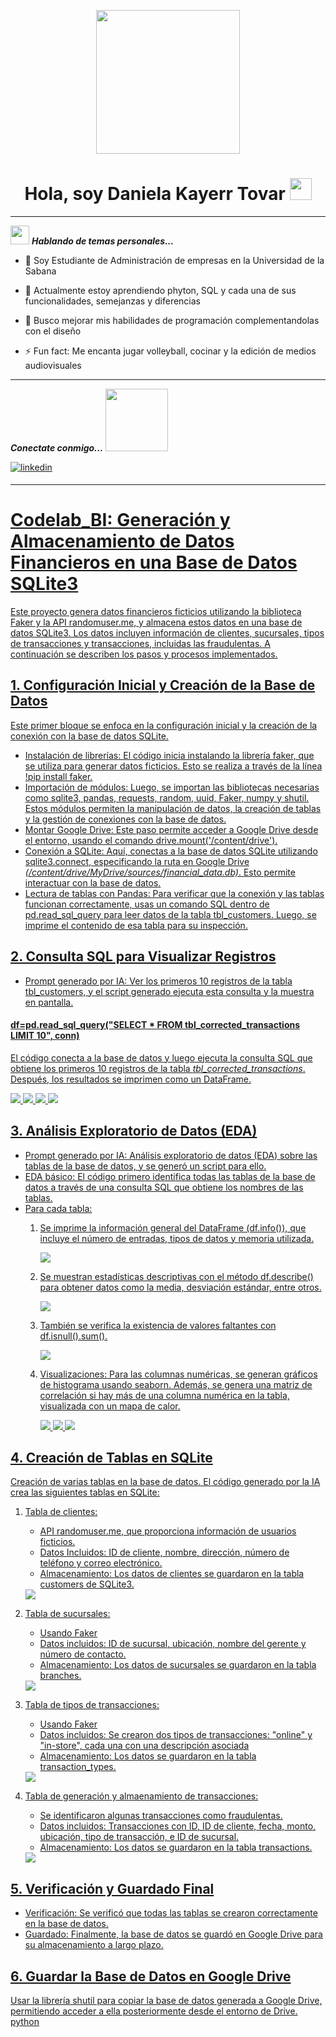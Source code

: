 <p align="center">
  <img src="https://github.com/Danielakato/codelAB_bi/blob/9005d2e9f06882bcac92256e915831b3c536be56/portada%20Daniela%20Kayerr.png" height= "230"/>
</p>

<div align "center">
<h1 align="center"> Hola, soy Daniela Kayerr Tovar 
  <img src="https://media.giphy.com/media/hvRJCLFzcasrR4ia7z/giphy.gif" width="35"> </h1>
<ing src="https://github.com/Danielakato/codelAB_bi/commit/bf2b7c96d2894da5f193319745e47c9c651201ea">  

---

<img src="https://media.giphy.com/media/ObNTw8Uzwy6KQ/giphy.gif" width="30px">&nbsp;***Hablando de temas personales...***
- 🔭 Soy Estudiante de Administración de empresas en la Universidad de la Sabana
  
- 🌱 Actualmente estoy aprendiendo phyton, SQL y cada una de sus funcionalidades, semejanzas y diferencias
  
- 👯 Busco mejorar mis habilidades de programación complementandolas con el diseño
  
- ⚡ Fun fact: Me encanta jugar volleyball, cocinar y la edición de medios audiovisuales

---
***Conectate conmigo...*** <img src='https://raw.githubusercontent.com/ShahriarShafin/ShahriarShafin/main/Assets/handshake.gif' width="100px">

<div align=left>
<a href="https://www.linkedin.com/in/daniela-kayerr" target="_blank">
<img src=https://img.shields.io/badge/linkedin-%2300acee.svg?color=405DE6&style=for-the-badge&logo=linkedin&logoColor=white alt=linkedin style="margin-bottom: 5px;" />

---

# Codelab_BI: Generación y Almacenamiento de Datos Financieros en una Base de Datos SQLite3
Este proyecto genera datos financieros ficticios utilizando la biblioteca Faker y la API randomuser.me, y almacena estos datos en una base de datos SQLite3. Los datos incluyen información de clientes, sucursales, tipos de transacciones y transacciones, incluidas las fraudulentas. A continuación se describen los pasos y procesos implementados.

## 1. Configuración Inicial y Creación de la Base de Datos
Este primer bloque se enfoca en la configuración inicial y la creación de la conexión con la base de datos SQLite.
- Instalación de librerías: El código inicia instalando la librería faker, que se utiliza para generar datos ficticios. Esto se realiza a través de la línea !pip install faker.
- Importación de módulos: Luego, se importan las bibliotecas necesarias como sqlite3, pandas, requests, random, uuid, Faker, numpy y shutil. Estos módulos permiten la manipulación de datos, la creación de tablas y la gestión de conexiones con la base de datos.
- Montar Google Drive: Este paso permite acceder a Google Drive desde el entorno, usando el comando drive.mount('/content/drive').
- Conexión a SQLite: Aquí, conectas a la base de datos SQLite utilizando sqlite3.connect, especificando la ruta en Google Drive *(/content/drive/MyDrive/sources/financial_data.db)*. Esto permite interactuar con la base de datos.
- Lectura de tablas con Pandas: Para verificar que la conexión y las tablas funcionan correctamente, usas un comando SQL dentro de pd.read_sql_query para leer datos de la tabla tbl_customers. Luego, se imprime el contenido de esa tabla para su inspección.

## 2. Consulta SQL para Visualizar Registros
- Prompt generado por IA: Ver los primeros 10 registros de la tabla tbl_customers, y el script generado ejecuta esta consulta y la muestra en pantalla.
#### df=pd.read_sql_query("SELECT * FROM tbl_corrected_transactions LIMIT 10", conn)
El código conecta a la base de datos y luego ejecuta la consulta SQL que obtiene los primeros 10 registros de la tabla *tbl_corrected_transactions*. 
Después, los resultados se imprimen como un DataFrame.

<img src="https://private-user-images.githubusercontent.com/179054771/366516221-c85a3881-c12d-479a-8c3b-2bd001f72392.png?jwt=eyJhbGciOiJIUzI1NiIsInR5cCI6IkpXVCJ9.eyJpc3MiOiJnaXRodWIuY29tIiwiYXVkIjoicmF3LmdpdGh1YnVzZXJjb250ZW50LmNvbSIsImtleSI6ImtleTUiLCJleHAiOjE3MjYwNjc5NzYsIm5iZiI6MTcyNjA2NzY3NiwicGF0aCI6Ii8xNzkwNTQ3NzEvMzY2NTE2MjIxLWM4NWEzODgxLWMxMmQtNDc5YS04YzNiLTJiZDAwMWY3MjM5Mi5wbmc_WC1BbXotQWxnb3JpdGhtPUFXUzQtSE1BQy1TSEEyNTYmWC1BbXotQ3JlZGVudGlhbD1BS0lBVkNPRFlMU0E1M1BRSzRaQSUyRjIwMjQwOTExJTJGdXMtZWFzdC0xJTJGczMlMkZhd3M0X3JlcXVlc3QmWC1BbXotRGF0ZT0yMDI0MDkxMVQxNTE0MzZaJlgtQW16LUV4cGlyZXM9MzAwJlgtQW16LVNpZ25hdHVyZT02OWJlMTQyZWM2ZWE3ZmViNmMwMDQ1YTM3YmVjMGFmOGY2Yzk0ZjYxZmM1MTMwODNkYTAyY2RlZDczNWRmNGYyJlgtQW16LVNpZ25lZEhlYWRlcnM9aG9zdCZhY3Rvcl9pZD0wJmtleV9pZD0wJnJlcG9faWQ9MCJ9.ierNEiaIAJbKgZzR3uhLUZxlP0Fj6nLiSDjBpzwjmvo">
<img src="https://github.com/Danielakato/codelAB_bi/blob/main/codigo%202.png">
<img src="https://github.com/Danielakato/codelAB_bi/blob/main/codigo%203.png">
<img src="https://github.com/Danielakato/codelAB_bi/blob/main/codigo%204.png">


## 3. Análisis Exploratorio de Datos (EDA)
- Prompt generado por IA: Análisis exploratorio de datos (EDA) sobre las tablas de la base de datos, y se generó un script para ello.
- EDA básico: El código primero identifica todas las tablas de la base de datos a través de una consulta SQL que obtiene los nombres de las tablas.
- Para cada tabla:
  1. Se imprime la información general del DataFrame (df.info()), que incluye el número de entradas, tipos de datos y memoria utilizada.

      <img src="https://github.com/Danielakato/codelAB_bi/blob/main/codigo%205.png">
     
  2. Se muestran estadísticas descriptivas con el método df.describe() para obtener datos como la media, desviación estándar, entre otros.

      <img src="https://github.com/Danielakato/codelAB_bi/blob/main/codigo%206.png">
     
  3. También se verifica la existencia de valores faltantes con df.isnull().sum().

     <img src="https://github.com/Danielakato/codelAB_bi/blob/main/codigo%207.png">
     
  4. Visualizaciones: Para las columnas numéricas, se generan gráficos de histograma usando seaborn. Además, se genera una matriz de correlación si hay más de una columna numérica en la tabla, visualizada con un mapa de calor.
     
     <img src="https://github.com/Danielakato/codelAB_bi/blob/main/histograma%201.png">
     <img src="https://github.com/Danielakato/codelAB_bi/blob/main/histograma%202.png">
     <img src="https://github.com/Danielakato/codelAB_bi/blob/main/histograma%203.png">
     
## 4. Creación de Tablas en SQLite
Creación de varias tablas en la base de datos. El código generado por la IA crea las siguientes tablas en SQLite:
  1. Tabla de clientes:
      - API randomuser.me, que proporciona información de usuarios ficticios.
      - Datos Incluidos: ID de cliente, nombre, dirección, número de teléfono y correo electrónico.
      - Almacenamiento: Los datos de clientes se guardaron en la tabla customers de SQLite3.
        
      <img src="https://github.com/Danielakato/codelAB_bi/blob/main/tabla%20customers.png">
  
  2. Tabla de sucursales:
     - Usando Faker
     - Datos incluidos: ID de sucursal, ubicación, nombre del gerente y número de contacto.
     - Almacenamiento: Los datos de sucursales se guardaron en la tabla branches.
       
      <img src="https://github.com/Danielakato/codelAB_bi/blob/main/tabla%20sucursales.png">
       
  3. Tabla de tipos de transacciones:
      - Usando Faker
      - Datos incluidos: Se crearon dos tipos de transacciones: "online" y "in-store", cada una con una descripción asociada
      - Almacenamiento: Los datos se guardaron en la tabla transaction_types.
        
      <img src="https://github.com/Danielakato/codelAB_bi/blob/main/tablas%20tipos%20de%20transacciones.png">
        
  4. Tabla de generación y almaenamiento de transacciones:
      - Se identificaron algunas transacciones como fraudulentas.
      - Datos incluidos: Transacciones con ID, ID de cliente, fecha, monto, ubicación, tipo de transacción, e ID de sucursal.
      - Almacenamiento: Los datos se guardaron en la tabla transactions.

     <img src="https://github.com/Danielakato/codelAB_bi/blob/main/tabla%20transacciones.png">


## 5. Verificación y Guardado Final
- Verificación: Se verificó que todas las tablas se crearon correctamente en la base de datos.
- Guardado: Finalmente, la base de datos se guardó en Google Drive para su almacenamiento a largo plazo.

## 6. Guardar la Base de Datos en Google Drive
Usar la librería shutil para copiar la base de datos generada a Google Drive, permitiendo acceder a ella posteriormente desde el entorno de Drive.
python
